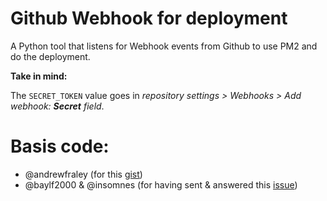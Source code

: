 # Github Webhook for deployment

A Python tool that listens for Webhook events from Github to use PM2 and do the deployment.

**Take in mind:**

The `SECRET_TOKEN` value goes in _repository settings > Webhooks > Add webhook: **Secret** field_.

# Basis code:
- @andrewfraley (for this [gist](https://gist.github.com/andrewfraley/0229f59a11d76373f11b5d9d8c6809bc]))
- @baylf2000 & @insomnes (for having sent & answered this [issue](https://github.com/tiangolo/fastapi/issues/4321))
